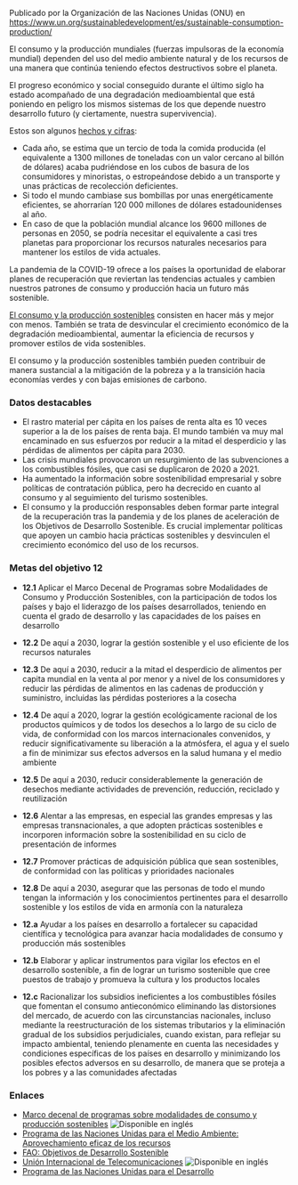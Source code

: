 Publicado por la Organización de las Naciones Unidas (ONU) en https://www.un.org/sustainabledevelopment/es/sustainable-consumption-production/

El consumo y la producción mundiales (fuerzas impulsoras de la economía mundial) dependen del uso del medio ambiente natural y de los recursos de una manera que continúa teniendo efectos destructivos sobre el planeta.

El progreso económico y social conseguido durante el último siglo ha estado acompañado de una degradación medioambiental que está poniendo en peligro los mismos sistemas de los que depende nuestro desarrollo futuro (y ciertamente, nuestra supervivencia).

Estos son algunos [hechos y cifras](https://www.unenvironment.org/explore-topics/sustainable-development-goals/why-do-sustainable-development-goals-matter/goal-12):

- Cada año, se estima que un tercio de toda la comida producida (el equivalente a 1300 millones de toneladas con un valor cercano al billón de dólares) acaba pudriéndose en los cubos de basura de los consumidores y minoristas, o estropeándose debido a un transporte y unas prácticas de recolección deficientes.
- Si todo el mundo cambiase sus bombillas por unas energéticamente eficientes, se ahorrarían 120 000 millones de dólares estadounidenses al año.
- En caso de que la población mundial alcance los 9600 millones de personas en 2050, se podría necesitar el equivalente a casi tres planetas para proporcionar los recursos naturales necesarios para mantener los estilos de vida actuales.

La pandemia de la COVID-19 ofrece a los países la oportunidad de elaborar planes de recuperación que reviertan las tendencias actuales y cambien nuestros patrones de consumo y producción hacia un futuro más sostenible.

[El consumo y la producción sostenibles](https://www.unenvironment.org/explore-topics/resource-efficiency/what-we-do/sustainable-consumption-and-production-policies) consisten en hacer más y mejor con menos. También se trata de desvincular el crecimiento económico de la degradación medioambiental, aumentar la eficiencia de recursos y promover estilos de vida sostenibles.

El consumo y la producción sostenibles también pueden contribuir de manera sustancial a la mitigación de la pobreza y a la transición hacia economías verdes y con bajas emisiones de carbono.

### Datos destacables

- El rastro material per cápita en los países de renta alta es 10 veces superior a la de los países de renta baja. El mundo también va muy mal encaminado en sus esfuerzos por reducir a la mitad el desperdicio y las pérdidas de alimentos per cápita para 2030.
- Las crisis mundiales provocaron un resurgimiento de las subvenciones a los combustibles fósiles, que casi se duplicaron de 2020 a 2021.
- Ha aumentado la información sobre sostenibilidad empresarial y sobre políticas de contratación pública, pero ha decrecido en cuanto al consumo y al seguimiento del turismo sostenibles.
- El consumo y la producción responsables deben formar parte integral de la recuperación tras la pandemia y de los planes de aceleración de los Objetivos de Desarrollo Sostenible. Es crucial implementar políticas que apoyen un cambio hacia prácticas sostenibles y desvinculen el crecimiento económico del uso de los recursos.
### Metas del objetivo 12

- **12.1** Aplicar el Marco Decenal de Programas sobre Modalidades de Consumo y Producción Sostenibles, con la participación de todos los países y bajo el liderazgo de los países desarrollados, teniendo en cuenta el grado de desarrollo y las capacidades de los países en desarrollo

- **12.2** De aquí a 2030, lograr la gestión sostenible y el uso eficiente de los recursos naturales

- **12.3** De aquí a 2030, reducir a la mitad el desperdicio de alimentos per capita mundial en la venta al por menor y a nivel de los consumidores y reducir las pérdidas de alimentos en las cadenas de producción y suministro, incluidas las pérdidas posteriores a la cosecha

- **12.4** De aquí a 2020, lograr la gestión ecológicamente racional de los productos químicos y de todos los desechos a lo largo de su ciclo de vida, de conformidad con los marcos internacionales convenidos, y reducir significativamente su liberación a la atmósfera, el agua y el suelo a fin de minimizar sus efectos adversos en la salud humana y el medio ambiente

- **12.5** De aquí a 2030, reducir considerablemente la generación de desechos mediante actividades de prevención, reducción, reciclado y reutilización

- **12.6** Alentar a las empresas, en especial las grandes empresas y las empresas transnacionales, a que adopten prácticas sostenibles e incorporen información sobre la sostenibilidad en su ciclo de presentación de informes

- **12.7** Promover prácticas de adquisición pública que sean sostenibles, de conformidad con las políticas y prioridades nacionales

- **12.8** De aquí a 2030, asegurar que las personas de todo el mundo tengan la información y los conocimientos pertinentes para el desarrollo sostenible y los estilos de vida en armonía con la naturaleza

- **12.a** Ayudar a los países en desarrollo a fortalecer su capacidad científica y tecnológica para avanzar hacia modalidades de consumo y producción más sostenibles

- **12.b** Elaborar y aplicar instrumentos para vigilar los efectos en el desarrollo sostenible, a fin de lograr un turismo sostenible que cree puestos de trabajo y promueva la cultura y los productos locales

- **12.c** Racionalizar los subsidios ineficientes a los combustibles fósiles que fomentan el consumo antieconómico eliminando las distorsiones del mercado, de acuerdo con las circunstancias nacionales, incluso mediante la reestructuración de los sistemas tributarios y la eliminación gradual de los subsidios perjudiciales, cuando existan, para reflejar su impacto ambiental, teniendo plenamente en cuenta las necesidades y condiciones específicas de los países en desarrollo y minimizando los posibles efectos adversos en su desarrollo, de manera que se proteja a los pobres y a las comunidades afectadas
### Enlaces

- [Marco decenal de programas sobre modalidades de consumo y producción sostenibles](https://www.unenvironment.org/explore-topics/resource-efficiency/what-we-do/one-planet-network) ![Disponible en inglés](https://www.un.org/common/images/icons/ico_en.gif "Disponible en inglés")
- [Programa de las Naciones Unidas para el Medio Ambiente: Aprovechamiento eficaz de los recursos](https://www.unenvironment.org/es/explore-topics/eficiencia-de-recursos)
- [FAO: Objetivos de Desarrollo Sostenible](http://www.fao.org/sustainable-development-goals/goals/goal-12/es/)
- [Unión Internacional de Telecomunicaciones](https://www.itu.int/en/sustainable-world/Pages/goal12.aspx) ![Disponible en inglés](https://www.un.org/common/images/icons/ico_en.gif "Disponible en inglés")
- [Programa de las Naciones Unidas para el Desarrollo](http://www.undp.org/content/undp/es/home/sustainable-development-goals/goal-12-responsible-consumption-and-production.html)

